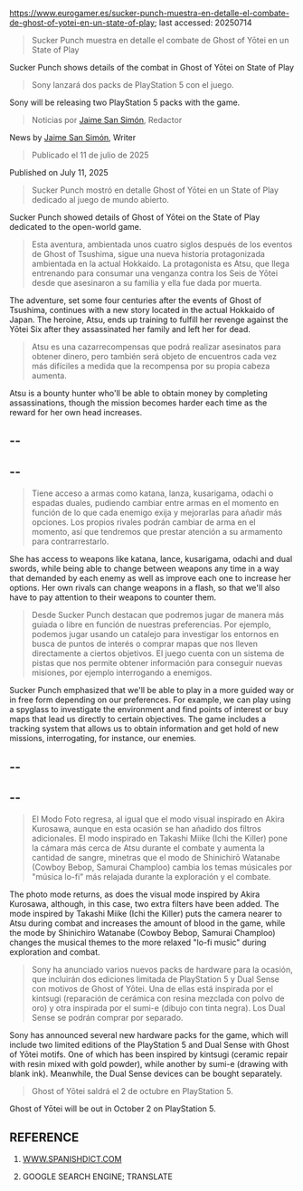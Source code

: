 https://www.eurogamer.es/sucker-punch-muestra-en-detalle-el-combate-de-ghost-of-yotei-en-un-state-of-play; last accessed: 20250714

> Sucker Punch muestra en detalle el combate de Ghost of Yōtei en un State of Play

Sucker Punch shows details of the combat in Ghost of Yōtei on State of Play

> Sony lanzará dos packs de PlayStation 5 con el juego.

Sony will be releasing two PlayStation 5 packs with the game.

> Noticias por [Jaime San Simón](https://www.eurogamer.es/authors/jaime-san-simon), Redactor

News by [Jaime San Simón](https://www.eurogamer.es/authors/jaime-san-simon), Writer

> Publicado el 11 de julio de 2025

Published on July 11, 2025

> Sucker Punch mostró en detalle Ghost of Yōtei en un State of Play dedicado al juego de mundo abierto.

Sucker Punch showed details of Ghost of Yōtei on the State of Play dedicated to the open-world game.

> Esta aventura, ambientada unos cuatro siglos después de los eventos de Ghost of Tsushima, sigue una nueva historia protagonizada ambientada en la actual Hokkaido. La protagonista es Atsu, que llega entrenando para consumar una venganza contra los Seis de Yōtei desde que asesinaron a su familia y ella fue dada por muerta.

The adventure, set some four centuries after the events of Ghost of Tsushima, continues with a new story located in the actual Hokkaido of Japan. The heroine, Atsu, ends up training to fulfill her revenge against the Yōtei Six after they assassinated her family and left her for dead.

> Atsu es una cazarrecompensas que podrá realizar asesinatos para obtener dinero, pero también será objeto de encuentros cada vez más difíciles a medida que la recompensa por su propia cabeza aumenta. 

Atsu is a bounty hunter who'll be able to obtain money by completing assassinations, though the mission becomes harder each time as the reward for her own head increases.

## --

## --

> Tiene acceso a armas como katana, lanza, kusarigama, odachi o espadas duales, pudiendo cambiar entre armas en el momento en función de lo que cada enemigo exija y mejorarlas para añadir más opciones. Los propios rivales podrán cambiar de arma en el momento, así que tendremos que prestar atención a su armamento para contrarrestarlo.

She has access to weapons like katana, lance, kusarigama, odachi and dual swords, while being able to change between weapons any time in a way that demanded by each enemy as well as improve each one to increase her options. Her own rivals can change weapons in a flash, so that we'll also have to pay attention to their weapons to counter them.

> Desde Sucker Punch destacan que podremos jugar de manera más guiada o libre en función de nuestras preferencias. Por ejemplo, podemos jugar usando un catalejo para investigar los entornos en busca de puntos de interés o comprar mapas que nos lleven directamente a ciertos objetivos. El juego cuenta con un sistema de pistas que nos permite obtener información para conseguir nuevas misiones, por ejemplo interrogando a enemigos. 

Sucker Punch emphasized that we'll be able to play in a more guided way or in free form depending on our preferences. For example, we can play using a spyglass to investigate the environment and find points of interest or buy maps that lead us directly to certain objectives. The game includes a tracking system that allows us to obtain information and get hold of new missions, interrogating, for instance, our enemies.

## --

## --

> El Modo Foto regresa, al igual que el modo visual inspirado en Akira Kurosawa, aunque en esta ocasión se han añadido dos filtros adicionales. El modo inspirado en Takashi Miike (Ichi the Killer) pone la cámara más cerca de Atsu durante el combate y aumenta la cantidad de sangre, minetras que el modo de Shinichirō Watanabe (Cowboy Bebop, Samurai Champloo) cambia los temas músicales por "música lo-fi" más relajada durante la exploración y el combate.

The photo mode returns, as does the visual mode inspired by Akira Kurosawa, although, in this case, two extra filters have been added. The mode inspired by Takashi Miike (Ichi the Killer) puts the camera nearer to Atsu during combat and increases the amount of blood in the game, while the mode by Shinichiro Watanabe (Cowboy Bebop, Samurai Champloo) changes the musical themes to the more relaxed "lo-fi music" during exploration and combat.

> Sony ha anunciado varios nuevos packs de hardware para la ocasión, que incluirán dos ediciones limitada de PlayStation 5 y Dual Sense con motivos de Ghost of Yōtei. Una de ellas está inspirada por el kintsugi (reparación de cerámica con resina mezclada con polvo de oro) y otra inspirada por el sumi-e (dibujo con tinta negra). Los Dual Sense se podrán comprar por separado.

Sony has announced several new hardware packs for the game, which will include two limited editions of the PlayStation 5 and Dual Sense with Ghost of Yōtei motifs. One of which has been inspired by kintsugi (ceramic repair with resin mixed with gold powder), while another by sumi-e (drawing with blank ink). Meanwhile, the Dual Sense devices can be bought separately.

> Ghost of Yōtei saldrá el 2 de octubre en PlayStation 5. 

Ghost of Yōtei will be out in October 2 on PlayStation 5.

## REFERENCE

1) [WWW.SPANISHDICT.COM](https://www.spanishdict.com)

2) GOOGLE SEARCH ENGINE; TRANSLATE